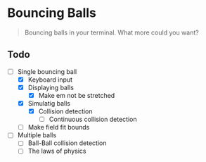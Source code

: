 # Bouncing Balls

> Bouncing balls in your terminal. What more could you want?

## Todo

- [ ] Single bouncing ball
  - [x] Keyboard input
  - [x] Displaying balls
    - [x] Make em not be stretched
  - [x] Simulatig balls
    - [x] Collision detection
      - [ ] Continuous collision detection
  - [ ] Make field fit bounds
- [ ] Multiple balls
  - [ ] Ball-Ball collision detection
  - [ ] The laws of physics
